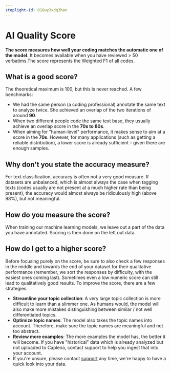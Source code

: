```yaml
---
stoplight-id: 018wy3xdq3han
---
```


# AI Quality Score
**The score measures how well your coding matches the automatic one of the model.** It becomes available when you have reviewed > 50 verbatims.The score represents the Weighted F1 of all codes.

## What is a good score?

The theoretical maximum is 100, but this is never reached. A few benchmarks:

- We had the same person (a coding professional) annotate the same text to analyze twice. She achieved an overlap of the two iterations of around **90**.
- When two different people code the same text base, they usually achieve an overlap score in the **70s to 80s**.
- When aiming for "human-level" performance, it makes sense to aim at a score in the **70s**. However, for many applications (such as getting a reliable distribution), a lower score is already sufficient – given there are enough samples.

## Why don't you state the accuracy measure?

For text classification, accuracy is often not a very good measure. If datasets are unbalanced, which is almost always the case when tagging texts (codes usually are not present at a much higher rate than being present), the accuracy would almost always be ridiculously high (above 98%), but not meaningful.

## How do you measure the score?

When training our machine learning models, we leave out a part of the data you have annotated. Scoring is then done on the left out data.

## How do I get to a higher score?

Before focusing purely on the score, be sure to also check a few responses in the middle and towards the end of your dataset for their qualitative performance (remember, we sort the responses by difficulty, with the easiest ones coming last). Sometimes even a low numeric score can still lead to qualitatively good results. To improve the score, there are a few strategies:

- **Streamline your topic collection**: A very large topic collection is more difficult to learn than a slimmer one. As humans would, the model will also make more mistakes distinguishing between similar / not well differentiated topics.
- **Optimize topic names**: The model also takes the topic names into account. Therefore, make sure the topic names are meaningful and not too abstract.
- **Review more examples**: The more examples the model has, the better it will become. If you have "historical" data which is already analyzed but not uploaded to Caplena, contact support to help you ingest that into your account.
- If you're unsure, please contact [support](support@caplena.com) any time, we're happy to have a quick look into your data.